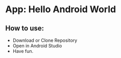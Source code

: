 # App: Hello Android World
## How to use:
* Download or Clone Repository
* Open in Android Studio
* Have fun.
